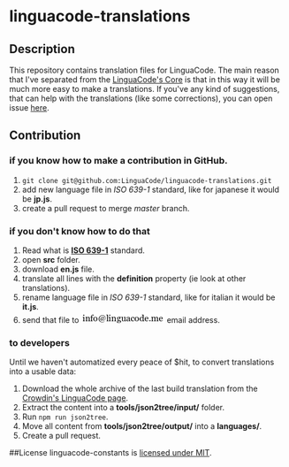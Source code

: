 # linguacode-translations

## Description
This repository contains translation files for LinguaCode. The main reason that I've separated from the [LinguaCode's Core](https://github.com/LinguaCode/core) is that in this way it will be much more easy to make a translations.
If you've any kind of suggestions, that can help with the translations (like some corrections), you can open issue [here](https://github.com/LinguaCode/linguacode-translations/issues).

## Contribution
### if you know how to make a contribution in GitHub.
1. `git clone git@github.com:LinguaCode/linguacode-translations.git`
2. add new language file in *ISO 639-1* standard, like for japanese it would be **jp.js**.
3. create a pull request to merge *master* branch.

### if you don't know how to do that
1. Read what is [**ISO 639-1**](https://en.wikipedia.org/wiki/List_of_ISO_639-1_codes) standard.
2. open **src** folder.
3. download **en.js** file.
4. translate all lines with the **definition** property (ie look at other translations).
5. rename language file in *ISO 639-1* standard, like for italian it would be **it.js**.
6. send that file to ![email address](./email_.png?v=1) email address.

### to developers
Until we haven't automatized every peace of $hit, to convert translations into a usable data:

1. Download the whole archive of the last build translation from the [Crowdin's LinguaCode page](https://translate.linguacode.me/project/linguacode/).
2. Extract the content into a **tools/json2tree/input/** folder.
3. Run `npm run json2tree`.
4. Move all content from **tools/json2tree/output/** into a **languages/**.
5. Create a pull request.

##License
linguacode-constants is [licensed under MIT](https://github.com/linguacode/linguacode-constants/blob/master/LICENSE).
